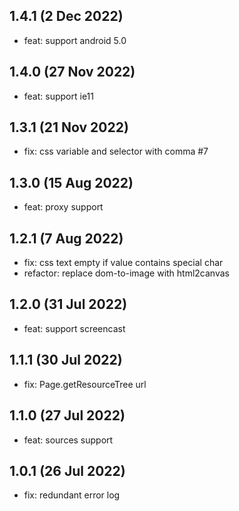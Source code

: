## 1.4.1 (2 Dec 2022)

* feat: support android 5.0

## 1.4.0 (27 Nov 2022)

* feat: support ie11

## 1.3.1 (21 Nov 2022)

* fix: css variable and selector with comma #7

## 1.3.0 (15 Aug 2022)

* feat: proxy support

## 1.2.1 (7 Aug 2022)

* fix: css text empty if value contains special char
* refactor: replace dom-to-image with html2canvas

## 1.2.0 (31 Jul 2022)

* feat: support screencast

## 1.1.1 (30 Jul 2022)

* fix: Page.getResourceTree url

## 1.1.0 (27 Jul 2022)

* feat: sources support

## 1.0.1 (26 Jul 2022)

* fix: redundant error log